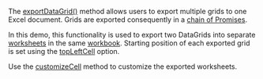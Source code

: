 The [exportDataGrid()](/Documentation/ApiReference/Common/Utils/excelExporter/#exportDataGridoptions) method allows users to export multiple grids to one Excel document. Grids are exported consequently in a <a href="https://developer.mozilla.org/en-US/docs/Web/JavaScript/Reference/Global_Objects/Promise/then" target="_blank">chain of Promises</a>. 

In this demo, this functionality is used to export two DataGrids into separate <a href="https://github.com/exceljs/exceljs#add-a-worksheet" target="_blank">worksheets</a> in the same <a href="https://github.com/exceljs/exceljs#create-a-workbook" target="_blank">workbook</a>. Starting position of each exported grid is set using the [topLeftCell](/Documentation/ApiReference/Common/Object_Structures/ExportDataGridProps/topLeftCell/) option.

Use the [customizeCell](/Documentation/ApiReference/Common/Object_Structures/ExportDataGridProps/#customizeCell) method to customize the exported worksheets.